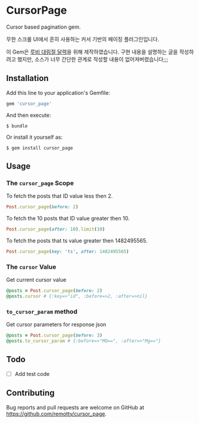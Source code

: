 # CursorPage

Cursor based pagination gem.

무한 스크롤 UI에서 흔히 사용하는 커서 기반의 페이징 플러그인입니다.

이 Gem은 [루비 대림절 달력](https://ruby-korea.github.io/advent-calendar/)을 위해 제작하였습니다. 구현 내용을 설명하는 글을 작성하려고 했지만, 소스가 너무 간단한 관계로 작성할 내용이 없어져버렸습니다;;;

## Installation

Add this line to your application's Gemfile:

```ruby
gem 'cursor_page'
```

And then execute:

    $ bundle

Or install it yourself as:

    $ gem install cursor_page

## Usage

### The `cursor_page` Scope

To fetch the posts that ID value less then 2.

```ruby
Post.cursor_page(before: 2)
```

To fetch the 10 posts that ID value greater then 10.

```ruby
Post.cursor_page(after: 10).limit(10)
```

To fetch the posts that ts value greater then 1482495565.

```ruby
Post.cursor_page(key: 'ts', after: 1482495565)
```

### The `cursor` Value

Get current cursor value

```ruby
@posts = Post.cursor_page(before: 2)
@posts.cursor # {:key=>"id", :before=>2, :after=>nil}
```

### `to_cursor_param` method

Get cursor parameters for response json

```ruby
@posts = Post.cursor_page(before: 3)
@posts.to_cursor_param # {:before=>"MQ==", :after=>"Mg=="}
```

## Todo

- [ ] Add test code

## Contributing

Bug reports and pull requests are welcome on GitHub at https://github.com/remotty/cursor_page.
